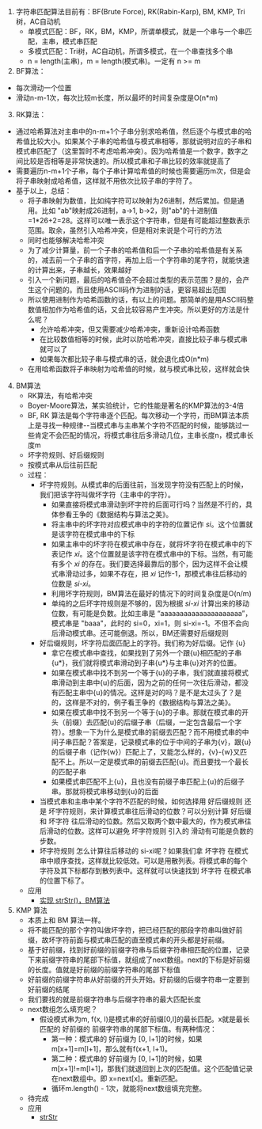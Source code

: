 1.  字符串匹配算法目前有：BF(Brute Force), RK(Rabin-Karp), BM, KMP, Tri树，AC自动机     
    + 单模式匹配：BF，RK，BM，KMP，所谓单模式，就是一个串与一个串匹配，主串，模式串匹配              
    + 多模式匹配：Tri树，AC自动机，所谓多模式，在一个串查找多个串              
    + n = length(主串)，m = length(模式串)。一定有 n >= m     
2.  BF算法：      
  + 每次滑动一个位置      
  + 滑动n-m-1次，每次比较m长度，所以最坏的时间复杂度是O(n*m)      
3.  RK算法：      
  + 通过哈希算法对主串中的n-m+1个子串分别求哈希值，然后逐个与模式串的哈希值比较大小。如果某个子串的哈希值与模式串相等，那就说明对应的子串和模式串匹配了（这里暂时不考虑哈希冲突）。因为哈希值是一个数字，数字之间比较是否相等是非常快速的。所以模式串和子串比较的效率就提高了       
  + 需要遍历n-m+1个子串，每个子串计算哈希值的时候也需要遍历m次，但是会将子串映射成哈希值，这样就不用依次比较子串的字符了。          
  + 基于以上，总结：      
    + 将子串映射为数值，比如纯字符可以映射为26进制，然后累加。但是通用。比如 "ab"映射成26进制，a->1, b->2，则"ab"的十进制值=1*26+2=28。这样可以唯一表示这个字符串，但是有可能超过整数表示范围。取余，虽然引入哈希冲突，但是相对来说是个可行的方法            
    + 同时也能够解决哈希冲突      
    + 为了减少计算量，前一个子串的哈希值和后一个子串的哈希值是有关系的，减去前一个子串的首字符，再加上后一个字符串的尾字符，就能快速的计算出来，子串越长，效果越好      
    + 引入一个新问题，最后的哈希值会不会超过类型的表示范围？是的，会产生这个问题的。而且使用ASCII码作为进制的话，更容易超出范围        
    + 所以使用进制作为哈希函数的话，有以上的问题。那简单的是用ASCII码整数值相加作为哈希值的话，又会比较容易产生冲突。所以更好的方法是什么呢？     
      + 允许哈希冲突，但又需要减少哈希冲突，重新设计哈希函数      
      + 在比较数值相等的时候，此时以防哈希冲突，直接比较子串与模式串就可以了      
      + 如果每次都比较子串与模式串的话，就会退化成O(n*m)        
    + 在用哈希函数将子串映射为哈希值的时候，就与模式串比较，这样就会快    
4.  BM算法      
    + RK算法，有哈希冲突        
    + Boyer-Moore算法，某实验统计，它的性能是著名的KMP算法的3-4倍     
    + BF, RK 算法是每个字符串逐个匹配。每次移动一个字符，而BM算法本质上是寻找一种规律--当模式串与主串某个字符不匹配的时候，能够跳过一些肯定不会匹配的情况，将模式串往后多滑动几位，主串长度n，模式串长度m      
    + 坏字符规则、好后缀规则      
    + 按模式串从后往前匹配      
    + 过程：      
      + 坏字符规则。从模式串的后面往前，当发现字符没有匹配上的时候，我们把该字符叫做坏字符（主串中的字符）。
        + 如果直接将模式串滑动到坏字符的后面可行吗？当然是不行的，具体参看王争的《数据结构与算法之美》。 
        + 将主串中的坏字符对应模式串中的字符的位置记作 _si_。这个位置就是该字符在模式串中的下标     
        + 如果主串中的坏字符在模式串中存在，就将坏字符在模式串中的下表记作 _xi_。这个位置就是该字符在模式串中的下标。当然，有可能有多个 _xi_ 的存在。我们要选择最靠后的那个，因为这样不会让模式串滑动过多，如果不存在，把 _xi_ 记作-1，那模式串往后移动的位数是 _si-xi_。              
        + 利用坏字符规则，BM算法在最好的情况下的时间复杂度是O(n/m)      
        + 单纯的之后坏字符规则是不够的，因为根据 _si-xi_ 计算出来的移动位数，有可能是负数。比如主串是 “aaaaaaaaaaaaaaaaaaaaa”，模式串是 "baaa"，此时的 si=0，xi=1，则 si-xi=-1。不但不会向后滑动模式串。还可能倒退。所以，BM还需要好后缀规则     
      + 好后缀规则，坏字符后面匹配上的字符。我们称为好后缀。记作 {u}        
        + 拿它在模式串中查找，如果找到了另外一个跟{u}相匹配的子串{u*}，我们就将模式串滑动到子串{u*}与主串{u}对齐的位置。        
        + 如果在模式串中找不到另一个等于{u}的子串，我们就直接将模式串滑动到主串中{u}的后面，因为之前的任何一次往后滑动，都没有匹配主串中{u}的情况。这样是对的吗？是不是太过头了？是的，这样是不对的，例子看王争的《数据结构与算法之美》。                 
        + 如果在模式串中找不到另一个等于{u}的子串。那就在模式串的开头（前缀）去匹配{u}的后缀子串（后缀，一定包含最后一个字符）。想象一下为什么是模式串的前缀去匹配？而不用模式串的中间子串匹配？答案是，记录模式串的位于中间的子串为{v}，跟{u}的后缀子串（记作{w}）匹配上了，又能怎么样的，{v}-{w}又匹配不上。所以一定是模式串的前缀去匹配{u}。而且要找一个最长的匹配子串    
        + 如果模式串匹配不上{u}，且也没有前缀子串匹配上{u}的后缀子串。那就将模式串移动到{u}的后面        
      + 当模式串和主串中某个字符不匹配的时候，如何选择用 好后缀规则 还是 坏字符规则，来计算模式串往后滑动的位数？可以分别计算 好后缀 和 坏字符 往后滑动的位数。然后又取两个数中最大的，作为模式串往后滑动的位数。这样可以避免 坏字符规则 引入的 滑动有可能是负数的步数。       
      + 坏字符规则 怎么计算往后移动的 si-xi呢？如果我们拿 坏字符 在模式串中顺序查找，这样就比较低效。可以是用散列表。将模式串的每个字符及其下标都存到散列表中。这样就可以快速找到 坏字符 在模式串的位置下标了。
    + 应用      
      + [实现 strStr()，BM算法](https://leetcode-cn.com/problems/implement-strstr/submissions/)     
5.  KMP 算法        
    + 本质上和 BM 算法一样。      
    + 将不能匹配的那个字符叫做坏字符，把已经匹配的那段字符串叫做好前缀，故坏字符前面与模式串匹配的直至模式串的开头都是好前缀。      
    + 基于好前缀，找到好前缀的前缀字符串与后缀字符串相匹配的位置，记录下来前缀字符串的尾部下标值，就组成了next数组。next的下标是好前缀的长度。值就是好前缀的前缀字符串的尾部下标值        
    + 好前缀的前缀字符串从好前缀的开头开始。好前缀的后缀字符串一定要到好前缀的结尾
    + 我们要找的就是前缀字符串与后缀字符串的最大匹配长度      
    + next数组怎么填充呢？      
      + 假设模式串为m, f(x, l)是模式串的好前缀[0,l]的最长匹配。x就是最长匹配的 好前缀的 前缀字符串的尾部下标值。有两种情况：   
        + 第一种：模式串的 好前缀为 [0, l+1]的时候，如果m[x+1]=m[l+1]，那么就有f(x+1, l+1)。    
        + 第二种：模式串的 好前缀为 [0, l+1]的时候，如果m[x+1]!=m[l+1]，那我们就退回到上次的匹配值。这个匹配值记录在next数组中。即 x=next[x]。重新匹配。      
        + 循环m.length() - 1次，就能将next数组填充完整。        
    + 待完成      
    + 应用        
      + [strStr](https://leetcode-cn.com/problems/implement-strstr/submissions/)      
